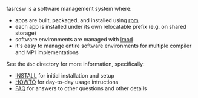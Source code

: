 fasrcsw is a software management system where:

* apps are built, packaged, and installed using [rpm](http://www.rpm.org/)
* each app is installed under its own relocatable prefix (e.g. on shared storage)
* software environments are managed with [lmod](http://www.tacc.utexas.edu/tacc-projects/lmod)
* it's easy to manage entire software environments for multiple compiler and MPI implementations

See the `doc` directory for more information, specifically:

* [INSTALL](INSTALL.md) for initial installation and setup
* [HOWTO](HOWTO.md) for day-to-day usage intructions
* [FAQ](FAQ.md) for answers to other questions and other details
